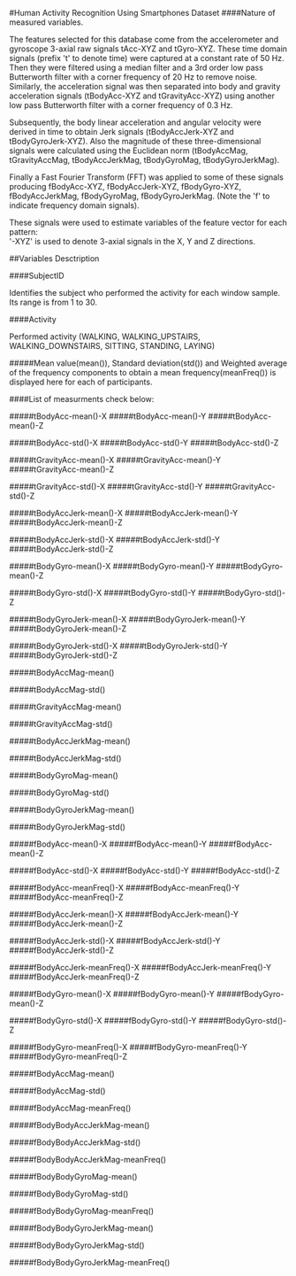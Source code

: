 #Human Activity Recognition Using Smartphones Dataset
####Nature of measured variables.

The features selected for this database come from the accelerometer and gyroscope 3-axial raw signals tAcc-XYZ and tGyro-XYZ. These time domain signals (prefix 't' to denote time) were captured at a constant rate of 50 Hz. Then they were filtered using a median filter and a 3rd order low pass Butterworth filter with a corner frequency of 20 Hz to remove noise. Similarly, the acceleration signal was then separated into body and gravity acceleration signals (tBodyAcc-XYZ and tGravityAcc-XYZ) using another low pass Butterworth filter with a corner frequency of 0.3 Hz. 

Subsequently, the body linear acceleration and angular velocity were derived in time to obtain Jerk signals (tBodyAccJerk-XYZ and tBodyGyroJerk-XYZ). Also the magnitude of these three-dimensional signals were calculated using the Euclidean norm (tBodyAccMag, tGravityAccMag, tBodyAccJerkMag, tBodyGyroMag, tBodyGyroJerkMag). 

Finally a Fast Fourier Transform (FFT) was applied to some of these signals producing fBodyAcc-XYZ, fBodyAccJerk-XYZ, fBodyGyro-XYZ, fBodyAccJerkMag, fBodyGyroMag, fBodyGyroJerkMag. (Note the 'f' to indicate frequency domain signals). 

These signals were used to estimate variables of the feature vector for each pattern:  
'-XYZ' is used to denote 3-axial signals in the X, Y and Z directions.

##Variables Desctription

####SubjectID

Identifies the subject who performed the activity for each window sample. Its range is from 1 to 30.

####Activity

Performed activity (WALKING, WALKING_UPSTAIRS, WALKING_DOWNSTAIRS, SITTING, STANDING, LAYING)


#####Mean value(mean()), Standard deviation(std()) and Weighted average of the frequency components to obtain a mean frequency(meanFreq()) is displayed here for each of participants.

####List of measurments check below:

#####tBodyAcc-mean()-X
#####tBodyAcc-mean()-Y
#####tBodyAcc-mean()-Z

#####tBodyAcc-std()-X
#####tBodyAcc-std()-Y
#####tBodyAcc-std()-Z

#####tGravityAcc-mean()-X
#####tGravityAcc-mean()-Y
#####tGravityAcc-mean()-Z

#####tGravityAcc-std()-X
#####tGravityAcc-std()-Y
#####tGravityAcc-std()-Z

#####tBodyAccJerk-mean()-X
#####tBodyAccJerk-mean()-Y
#####tBodyAccJerk-mean()-Z

#####tBodyAccJerk-std()-X
#####tBodyAccJerk-std()-Y
#####tBodyAccJerk-std()-Z

#####tBodyGyro-mean()-X
#####tBodyGyro-mean()-Y
#####tBodyGyro-mean()-Z

#####tBodyGyro-std()-X
#####tBodyGyro-std()-Y
#####tBodyGyro-std()-Z

#####tBodyGyroJerk-mean()-X
#####tBodyGyroJerk-mean()-Y
#####tBodyGyroJerk-mean()-Z

#####tBodyGyroJerk-std()-X
#####tBodyGyroJerk-std()-Y
#####tBodyGyroJerk-std()-Z

#####tBodyAccMag-mean()

#####tBodyAccMag-std()

#####tGravityAccMag-mean()

#####tGravityAccMag-std()

#####tBodyAccJerkMag-mean()

#####tBodyAccJerkMag-std()

#####tBodyGyroMag-mean()

#####tBodyGyroMag-std()

#####tBodyGyroJerkMag-mean()

#####tBodyGyroJerkMag-std()

#####fBodyAcc-mean()-X
#####fBodyAcc-mean()-Y
#####fBodyAcc-mean()-Z

#####fBodyAcc-std()-X
#####fBodyAcc-std()-Y
#####fBodyAcc-std()-Z

#####fBodyAcc-meanFreq()-X
#####fBodyAcc-meanFreq()-Y
#####fBodyAcc-meanFreq()-Z

#####fBodyAccJerk-mean()-X
#####fBodyAccJerk-mean()-Y
#####fBodyAccJerk-mean()-Z

#####fBodyAccJerk-std()-X
#####fBodyAccJerk-std()-Y
#####fBodyAccJerk-std()-Z

#####fBodyAccJerk-meanFreq()-X
#####fBodyAccJerk-meanFreq()-Y
#####fBodyAccJerk-meanFreq()-Z

#####fBodyGyro-mean()-X
#####fBodyGyro-mean()-Y
#####fBodyGyro-mean()-Z

#####fBodyGyro-std()-X
#####fBodyGyro-std()-Y
#####fBodyGyro-std()-Z

#####fBodyGyro-meanFreq()-X
#####fBodyGyro-meanFreq()-Y
#####fBodyGyro-meanFreq()-Z

#####fBodyAccMag-mean()

#####fBodyAccMag-std()

#####fBodyAccMag-meanFreq()

#####fBodyBodyAccJerkMag-mean()

#####fBodyBodyAccJerkMag-std()

#####fBodyBodyAccJerkMag-meanFreq()

#####fBodyBodyGyroMag-mean()

#####fBodyBodyGyroMag-std()

#####fBodyBodyGyroMag-meanFreq()

#####fBodyBodyGyroJerkMag-mean()

#####fBodyBodyGyroJerkMag-std()

#####fBodyBodyGyroJerkMag-meanFreq()

